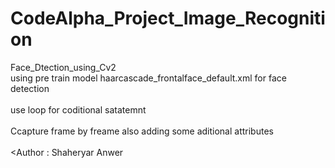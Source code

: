 # CodeAlpha_Project_Image_Recognition
Face_Dtection_using_Cv2
<br> using pre train model haarcascade_frontalface_default.xml for face detection <br>
<br>use loop for coditional satatemnt <br>
<br>Ccapture frame by freame also adding some aditional attributes<br>
<br><Author : Shaheryar Anwer<br>
